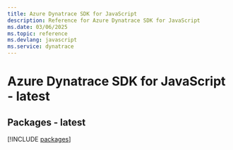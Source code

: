 ```yaml
---
title: Azure Dynatrace SDK for JavaScript
description: Reference for Azure Dynatrace SDK for JavaScript
ms.date: 03/06/2025
ms.topic: reference
ms.devlang: javascript
ms.service: dynatrace
---
```

# Azure Dynatrace SDK for JavaScript - latest
## Packages - latest
[!INCLUDE [packages](dynatrace-index.md)]